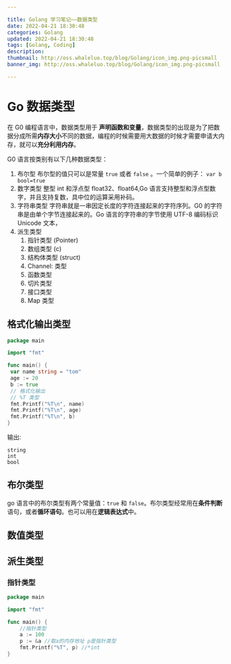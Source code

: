 ```yaml
---

title: Golang 学习笔记——数据类型
date: 2022-04-21 18:30:48
categories: Golang
updated: 2022-04-21 18:30:48
tags: [Golang, Coding]
description:
thumbnail: http://oss.whaleluo.top/blog/Golang/icon_img.png-picsmall
banner_img: http://oss.whaleluo.top/blog/Golang/icon_img.png-picsmall

---
```


# Go 数据类型

在 G0 编程语言中，数据类型用于 **声明函数和变量**，数据类型的出现是为了把数据分成所需**内存大小**不同的数据，编程的时候需要用大数据的时候才需要申请大内存，就可以**充分利用内存**。

G0 语言按类别有以下几种数据类型：

1. 布尔型
   布尔型的值只可以是常量 `true` 或者 `false` 。一个简单的例子：
   `var b bool=true`
2. 数字类型
   整型 int 和浮点型 float32、float64,Go 语言支持整型和浮点型数字，并且支持复数，具中位的运算采用补码。
3. 字符串类型
   字符串就是一串因定长度的字符连接起来的字符序列。G0 的字符串是由单个字节连接起来的。Go 语言的字符串的字节使用 UTF-8 编码标识 Unicode 文本，
4. 派生类型
   1. 指针类型 (Pointer)
   2. 数组类型 (c)
   3. 结构体类型 (struct)
   4. Channel: 类型
   5. 函数类型
   6. 切片类型
   7. 接口类型
   8. Map 类型

## 格式化输出类型

```go
package main

import "fmt"

func main() {
 var name string = "tom"
 age := 20
 b := true
 // 格式化输出
 // %T 类型
 fmt.Printf("%T\n", name)
 fmt.Printf("%T\n", age)
 fmt.Printf("%T\n", b)
}
```

输出:

```shell
string
int
bool
```

## 布尔类型

go 语言中的布尔类型有两个常量值：`true` 和 `false`。布尔类型经常用在**条件判断**语句，或者**循环语句**。也可以用在**逻辑表达式**中。

## 数值类型

## 派生类型

### 指针类型

```go
package main

import "fmt"

func main() {
    //指针类型
    a := 100
    p := &a //取a的内存地址 p是指针类型
    fmt.Printf("%T", p) //*int
}
```
